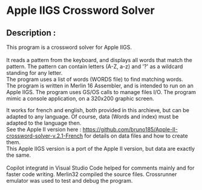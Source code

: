 # Apple IIGS Crossword Solver 

## Description :            
This program is a crossword solver for Apple IIGS.\
\
It reads a pattern from the keyboard, and displays all words that match the pattern.
The pattern can contain letters (A-Z, a-z) and '?' as a wildcard standing for any letter.\
The program uses a list of words (WORDS file) to find matching words.\
The program is written in Merlin 16 Assembler, and is intended to run on an Apple IIGS.
The program uses GS/OS calls to manage files I/O.
The program mimic a console application, on a 320x200 graphic screen.

It works for french and english, both provided in this archieve, but can be adapted to any language. Of course, data (Words and index) must be adapted to the language then.\
See the Apple II version here : 
https://github.com/bruno185/Apple-II-crossword-solver-v.2.1-French 
for details on data files and how to create them.\
This Apple IIGS version is a port of the Apple II version, but data are exactly the same.\
\
Copilot integratd in Visual Studio Code helped for comments mainly and for faster code writing.
Merlin32 compiled the source files.
Crossrunner emulator was used to test and debug the program.


